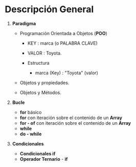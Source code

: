 # Descripción General
1. **Paradigma**
    - Programación Orientada a Objetos (**POO**)
    
        - KEY         :   marca       (o PALABRA CLAVE)
        
        - VALOR       :   Toyota.
        
        - Estructura
        
          - marca (Key) : "Toyota" (valor)
          
    - Objetos y propiedades.
    - Objetos y Métodos.
    
2. **Bucle**
    - **for** básico
    - **for**  con iteración sobre el contenido de un **Array**
    - **for - of** con iteración sobre el contenido de un **Array**
    - **while**
    - **do - while** 
    
3. **Condicionales** 
    - **Condicionales if**
    - **Operador Ternario** - **if**
